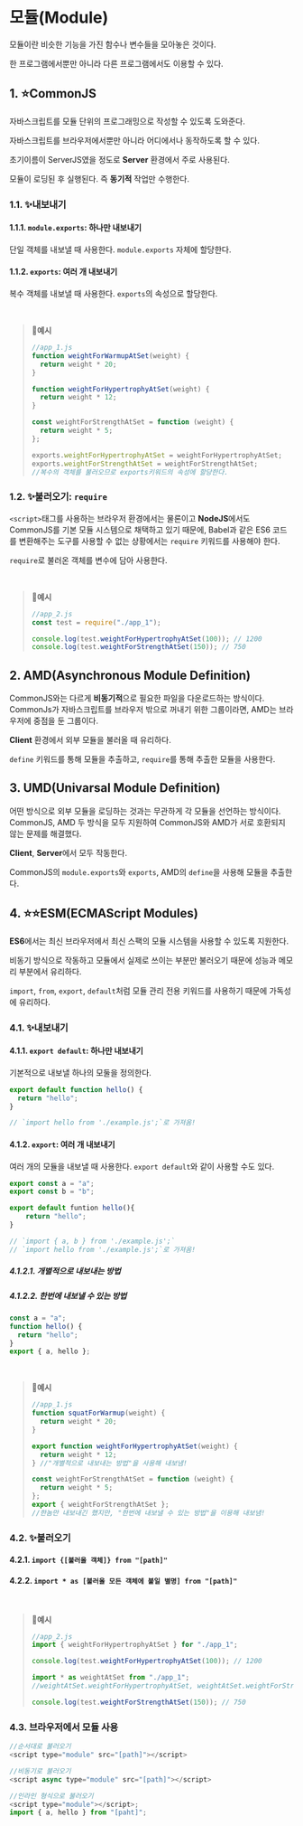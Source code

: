 # 모듈(Module)

모듈이란 비슷한 기능을 가진 함수나 변수들을 모아놓은 것이다.

한 프로그램에서뿐만 아니라 다른 프로그램에서도 이용할 수 있다.

## 1. ⭐CommonJS

자바스크립트를 모듈 단위의 프로그래밍으로 작성할 수 있도록 도와준다.

자바스크립트를 브라우저에서뿐만 아니라 어디에서나 동작하도록 할 수 있다.

초기이름이 ServerJS였을 정도로 **Server** 환경에서 주로 사용된다.

모듈이 로딩된 후 실행된다. 즉 **동기적** 작업만 수행한다.

### 1.1. ✨내보내기

#### 1.1.1. `module.exports`: 하나만 내보내기

단일 객체를 내보낼 때 사용한다. `module.exports` 자체에 할당한다.

#### 1.1.2. `exports`: 여러 개 내보내기

복수 객체를 내보낼 때 사용한다. `exports`의 속성으로 할당한다.

<br>

> **📌예시**
>
> ```js
> //app_1.js
> function weightForWarmupAtSet(weight) {
>   return weight * 20;
> }
>
> function weightForHypertrophyAtSet(weight) {
>   return weight * 12;
> }
>
> const weightForStrengthAtSet = function (weight) {
>   return weight * 5;
> };
>
> exports.weightForHypertrophyAtSet = weightForHypertrophyAtSet;
> exports.weightForStrengthAtSet = weightForStrengthAtSet;
> //복수의 객체를 불러오므로 exports키워드의 속성에 할당한다.
> ```

### 1.2. ✨불러오기: `require`

`<script>`태그를 사용하는 브라우저 환경에서는 물론이고 **NodeJS**에서도 CommonJS를 기본 모듈 시스템으로 채택하고 있기 때문에, Babel과 같은 ES6 코드를 변환해주는 도구를 사용할 수 없는 상황에서는 `require` 키워드를 사용해야 한다.

`require`로 불러온 객체를 변수에 담아 사용한다.

<br>

> **📌예시**
>
> ```js
> //app_2.js
> const test = require("./app_1");
>
> console.log(test.weightForHypertrophyAtSet(100)); // 1200
> console.log(test.weightForStrengthAtSet(150)); // 750
> ```

## 2. AMD(Asynchronous Module Definition)

CommonJS와는 다르게 **비동기적**으로 필요한 파일을 다운로드하는 방식이다. CommonJs가 자바스크립트를 브라우저 밖으로 꺼내기 위한 그룹이라면, AMD는 브라우저에 중점을 둔 그룹이다.

**Client** 환경에서 외부 모듈을 불러올 때 유리하다.

`define` 키워드를 통해 모듈을 추출하고, `require`를 통해 추출한 모듈을 사용한다.

## 3. UMD(Univarsal Module Definition)

어떤 방식으로 외부 모듈을 로딩하는 것과는 무관하게 각 모듈을 선언하는 방식이다. CommonJS, AMD 두 방식을 모두 지원하여 CommonJS와 AMD가 서로 호환되지 않는 문제를 해결했다.

**Client**, **Server**에서 모두 작동한다.

CommonJS의 `module.exports`와 `exports`, AMD의 `define`을 사용해 모듈을 추출한다.

## 4. ⭐⭐ESM(ECMAScript Modules)

**ES6**에서는 최신 브라우저에서 최신 스팩의 모듈 시스템을 사용할 수 있도록 지원한다.

비동기 방식으로 작동하고 모듈에서 실제로 쓰이는 부분만 불러오기 때문에 성능과 메모리 부분에서 유리하다.

`import`, `from`, `export`, `default`처럼 모듈 관리 전용 키워드를 사용하기 때문에 가독성에 유리하다.

### 4.1. ✨내보내기

#### 4.1.1. `export default`: 하나만 내보내기

기본적으로 내보낼 하나의 모둘을 정의한다.

```js
export default function hello() {
  return "hello";
}

// `import hello from './example.js';`로 가져옴!
```

#### 4.1.2. `export`: 여러 개 내보내기

여러 개의 모듈을 내보낼 때 사용한다. `export default`와 같이 사용할 수도 있다.

```js
export const a = "a";
export const b = "b";

export default funtion hello(){
    return "hello";
}

// `import { a, b } from './example.js';`
// `import hello from './example.js';`로 가져옴!
```

##### 4.1.2.1. 개별적으로 내보내는 방법

##### 4.1.2.2. 한번에 내보낼 수 있는 방법

```js
const a = "a";
function hello() {
  return "hello";
}
export { a, hello };
```

<br>

> **📌예시**
>
> ```js
> //app_1.js
> function squatForWarmup(weight) {
>   return weight * 20;
> }
>
> export function weightForHypertrophyAtSet(weight) {
>   return weight * 12;
> } //"개별적으로 내보내는 방법"을 사용해 내보냄!
>
> const weightForStrengthAtSet = function (weight) {
>   return weight * 5;
> };
> export { weightForStrengthAtSet };
> //한놈만 내보내긴 했지만, "한번에 내보낼 수 있는 방법"을 이용해 내보냄!
> ```

### 4.2. ✨불러오기

#### 4.2.1. `import {[불러올 객체]} from "[path]"`

#### 4.2.2. `import * as [불러올 모든 객체에 붙일 별명] from "[path]"`

<br>

> 📌**예시**
>
> ```js
> //app_2.js
> import { weightForHypertrophyAtSet } for "./app_1";
>
> console.log(test.weightForHypertrophyAtSet(100)); // 1200
>
> import * as weightAtSet from "./app_1";
> //weightAtSet.weightForHypertrophyAtSet, weightAtSet.weightForStrengthAtSet라는 이름으로 불러온다.
>
> console.log(test.weightForStrengthAtSet(150)); // 750
> ```

### 4.3. 브라우저에서 모듈 사용

```js
//순서대로 불러오기
<script type="module" src="[path]"></script>
```

```js
//비동기로 불러오기
<script async type="module" src="[path]"></script>
```

```js
//인라인 형식으로 불러오기
<script type="module"></script>;
import { a, hello } from "[paht]";
```

